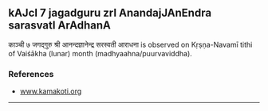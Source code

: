 ## kAJcI 7 jagadguru zrI AnandajJAnEndra sarasvatI ArAdhanA
काञ्ची ७ जगद्गुरु श्री आनन्दज्ञानेन्द्र सरस्वती आराधना is observed on Kṛṣṇa-Navamī tithi of Vaiśākha (lunar) month (madhyaahna/puurvaviddha).


### References
* www.kamakoti.org


---
